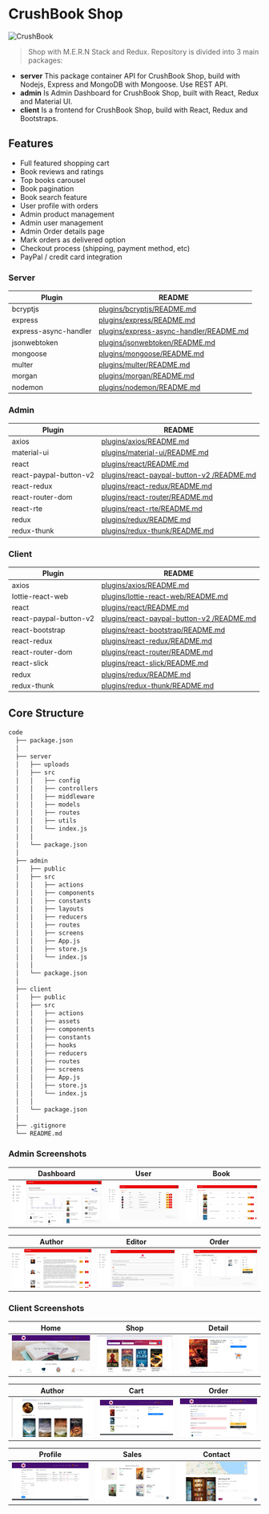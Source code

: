 # CrushBook Shop
![CrushBook](https://github.com/Ren0503/crushbook-js-ecommerce/blob/master/client/src/assets/images/header.jpg)
> Shop with M.E.R.N Stack and Redux. Repository is divided into 3 main packages: 
- **server** This package container API for CrushBook Shop, build with Nodejs, Express and MongoDB with Mongoose. Use REST API.
- **admin** Is Admin Dashboard for CrushBook Shop, built with React, Redux and Material UI.
- **client** Is a frontend for CrushBook Shop, build with React, Redux and Bootstraps.

## Features

- Full featured shopping cart
- Book reviews and ratings
- Top books carousel
- Book pagination
- Book search feature
- User profile with orders
- Admin product management
- Admin user management
- Admin Order details page
- Mark orders as delivered option
- Checkout process (shipping, payment method, etc)
- PayPal / credit card integration

### Server

| Plugin | README |
| ------ | ------ |
| bcryptjs | [plugins/bcryptjs/README.md](https://github.com/dcodeIO/bcrypt.js/blob/master/README.md) |
| express | [plugins/express/README.md](https://github.com/expressjs/express/blob/master/Readme.md) |
| express-async-handler | [plugins/express-async-handler/README.md](https://github.com/abazhenov/express-async-handler/blob/master/README.md) |
| jsonwebtoken | [plugins/jsonwebtoken/README.md](https://github.com/auth0/node-jsonwebtoken/blob/master/README.md) |
| mongoose | [plugins/mongoose/README.md](https://github.com/Automattic/mongoose/blob/master/README.md) |
| multer | [plugins/multer/README.md](https://github.com/expressjs/multer/blob/master/README.md)|
| morgan | [plugins/morgan/README.md](https://github.com/expressjs/morgan/blob/master/README.md) |
| nodemon | [plugins/nodemon/README.md](https://github.com/remy/nodemon/blob/master/README.md) |

### Admin

| Plugin | README |
| ------ | ------ |
| axios | [plugins/axios/README.md](https://github.com/axios/axios/blob/master/README.md) |
| material-ui | [plugins/material-ui/README.md](https://github.com/mui-org/material-ui/blob/next/README.md) |
| react | [plugins/react/README.md](https://github.com/facebook/react/blob/master/README.md) |
| react-paypal-button-v2 | [plugins/react-paypal-button-v2 /README.md](https://github.com/luehang/react-paypal-button-v2/blob/master/README.md) |
| react-redux | [plugins/react-redux/README.md](https://github.com/reduxjs/react-redux) |
| react-router-dom | [plugins/react-router/README.md](https://github.com/ReactTraining/react-router/blob/master/README.md) |
| react-rte | [plugins/react-rte/README.md](https://github.com/sstur/react-rte/blob/master/README.md) |
| redux | [plugins/redux/README.md](https://github.com/reduxjs/redux)|
| redux-thunk | [plugins/redux-thunk/README.md](https://github.com/reduxjs/redux-thunk/blob/master/README.md) |

### Client

| Plugin | README |
| ------ | ------ |
| axios | [plugins/axios/README.md](https://github.com/axios/axios/blob/master/README.md) |
| lottie-react-web | [plugins/lottie-react-web/README.md](https://github.com/felippenardi/lottie-react-web/blob/master/README.md) |
| react | [plugins/react/README.md](https://github.com/facebook/react/blob/master/README.md) |
| react-paypal-button-v2 | [plugins/react-paypal-button-v2 /README.md](https://github.com/luehang/react-paypal-button-v2/blob/master/README.md) |
| react-bootstrap | [plugins/react-bootstrap/README.md](https://github.com/react-bootstrap/react-bootstrap/blob/master/README.md) |
| react-redux | [plugins/react-redux/README.md](https://github.com/reduxjs/react-redux) |
| react-router-dom | [plugins/react-router/README.md](https://github.com/ReactTraining/react-router/blob/master/README.md) |
| react-slick | [plugins/react-slick/README.md](https://github.com/akiran/react-slick) |
| redux | [plugins/redux/README.md](https://github.com/reduxjs/redux)|
| redux-thunk | [plugins/redux-thunk/README.md](https://github.com/reduxjs/redux-thunk/blob/master/README.md) |

## Core Structure
    code
      ├── package.json
      │
      ├── server
      │   ├── uploads
      │   ├── src
      │   │   ├── config
      │   │   ├── controllers
      │   │   ├── middleware
      │   │   ├── models
      │   │   ├── routes
      │   │   ├── utils
      │   │   └── index.js
      │   │
      │   └── package.json
      │
      ├── admin
      │   ├── public
      │   ├── src
      │   │   ├── actions
      │   │   ├── components
      │   │   ├── constants
      │   │   ├── layouts
      │   │   ├── reducers
      │   │   ├── routes
      │   │   ├── screens
      │   │   ├── App.js
      │   │   ├── store.js
      │   │   └── index.js
      │   │
      │   └── package.json
      │
      ├── client
      │   ├── public
      │   ├── src
      │   │   ├── actions
      │   │   ├── assets
      │   │   ├── components
      │   │   ├── constants
      │   │   ├── hooks
      │   │   ├── reducers
      │   │   ├── routes
      │   │   ├── screens
      │   │   ├── App.js
      │   │   ├── store.js
      │   │   └── index.js
      │   │
      │   └── package.json
      │
      ├── .gitignore
      └── README.md

### Admin Screenshots
|                                        Dashboard                                        |                                        User                                        |                                        Book                                        |
| :--------------------------------------------------------------------------------: | :------------------------------------------------------------------------------------: | :-----------------------------------------------------------------------------------: |
| ![](https://github.com/Ren0503/crushbook-js-ecommerce/blob/master/client/src/assets/images/screenshots/dashboard.png) | ![](https://github.com/Ren0503/crushbook-js-ecommerce/blob/master/client/src/assets/images/screenshots/userlist.png) | ![](https://github.com/Ren0503/crushbook-js-ecommerce/blob/master/client/src/assets/images/screenshots/booklist.png) |

|                                        Author                                        |                                        Editor                                        |                                        Order                                        |
| :--------------------------------------------------------------------------------: | :------------------------------------------------------------------------------------: | :-----------------------------------------------------------------------------------: |
| ![](https://github.com/Ren0503/crushbook-js-ecommerce/blob/master/client/src/assets/images/screenshots/authorlist.png) | ![](https://github.com/Ren0503/crushbook-js-ecommerce/blob/master/client/src/assets/images/screenshots/editor.png) | ![](https://github.com/Ren0503/crushbook-js-ecommerce/blob/master/client/src/assets/images/screenshots/ordermanage.png) |

### Client Screenshots
|                                        Home                                        |                                        Shop                                        |                                        Detail                                        |
| :--------------------------------------------------------------------------------: | :------------------------------------------------------------------------------------: | :-----------------------------------------------------------------------------------: |
| ![](https://github.com/Ren0503/crushbook-js-ecommerce/blob/master/client/src/assets/images/screenshots/home.png) | ![](https://github.com/Ren0503/crushbook-js-ecommerce/blob/master/client/src/assets/images/screenshots/book.png) | ![](https://github.com/Ren0503/crushbook-js-ecommerce/blob/master/client/src/assets/images/screenshots/detail.png) |

|                                        Author                                        |                                        Cart                                        |                                        Order                                        |
| :--------------------------------------------------------------------------------: | :------------------------------------------------------------------------------------: | :-----------------------------------------------------------------------------------: |
| ![](https://github.com/Ren0503/crushbook-js-ecommerce/blob/master/client/src/assets/images/screenshots/author.png) | ![](https://github.com/Ren0503/crushbook-js-ecommerce/blob/master/client/src/assets/images/screenshots/cart.png) | ![](https://github.com/Ren0503/crushbook-js-ecommerce/blob/master/client/src/assets/images/screenshots/order.png) |

|                                        Profile                                        |                                        Sales                                        |                                        Contact                                        |
| :--------------------------------------------------------------------------------: | :------------------------------------------------------------------------------------: | :-----------------------------------------------------------------------------------: |
| ![](https://github.com/Ren0503/crushbook-js-ecommerce/blob/master/client/src/assets/images/screenshots/profile.png) | ![](https://github.com/Ren0503/crushbook-js-ecommerce/blob/master/client/src/assets/images/screenshots/sales.png) | ![](https://github.com/Ren0503/crushbook-js-ecommerce/blob/master/client/src/assets/images/screenshots/contact.png) |